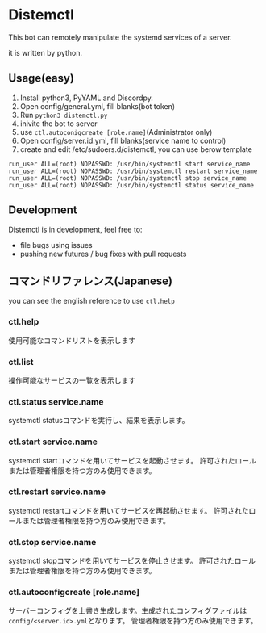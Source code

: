 # Distemctl

This bot can remotely manipulate the systemd services of a server.

it is written by python.

## Usage(easy)

1. Install python3, PyYAML and Discordpy.
2. Open config/general.yml, fill blanks(bot token)
3. Run `python3 distemctl.py`
4. inivite the bot to server
5. use `ctl.autoconigcreate [role.name]`(Administrator only)
6. Open config/server.id.yml, fill blanks(service name to control)
7. create and edit /etc/sudoers.d/distemctl, you can use berow template
```
run_user ALL=(root) NOPASSWD: /usr/bin/systemctl start service_name
run_user ALL=(root) NOPASSWD: /usr/bin/systemctl restart service_name
run_user ALL=(root) NOPASSWD: /usr/bin/systemctl stop service_name
run_user ALL=(root) NOPASSWD: /usr/bin/systemctl status service_name
```

## Development

Distemctl is in development, feel free to:

* file bugs using issues
* pushing new futures / bug fixes with pull requests

## コマンドリファレンス(Japanese)

you can see the english reference to use `ctl.help`

### ctl.help

使用可能なコマンドリストを表示します

### ctl.list

操作可能なサービスの一覧を表示します

### ctl.status service.name

systemctl statusコマンドを実行し、結果を表示します。

### ctl.start service.name

systemctl startコマンドを用いてサービスを起動させます。
許可されたロールまたは管理者権限を持つ方のみ使用できます。

### ctl.restart service.name

systemctl restartコマンドを用いてサービスを再起動させます。
許可されたロールまたは管理者権限を持つ方のみ使用できます。

### ctl.stop service.name

systemctl stopコマンドを用いてサービスを停止させます。
許可されたロールまたは管理者権限を持つ方のみ使用できます。

### ctl.autoconfigcreate [role.name]

サーバーコンフィグを上書き生成します。生成されたコンフィグファイルは`config/<server.id>.yml`となります。
管理者権限を持つ方のみ使用できます。